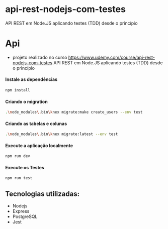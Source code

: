 # api-rest-nodejs-com-testes

API REST em Node.JS aplicando testes (TDD) desde o princípio


# Api 
- projeto realizado no curso 
https://www.udemy.com/course/api-rest-nodejs-com-testes
API REST em Node.JS aplicando testes (TDD) desde o princípio

#### Instale as dependências

```sh
npm install
```

#### Criando o migration

```sh
.\node_modules\.bin\knex migrate:make create_users --env test
```
#### Criando as tabelas e colunas

```sh
.\node_modules\.bin\knex migrate:latest --env test
```

#### Execute a aplicação localmente

```sh
npm run dev
```

#### Execute os Testes

```sh
npm run test
```

## Tecnologias utilizadas:
- Nodejs
- Express
- PostgreSQL
- Jest

